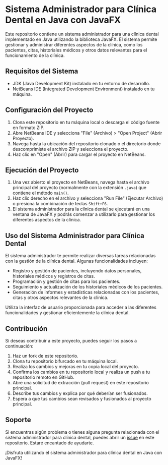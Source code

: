 # Sistema Administrador para Clínica Dental en Java con JavaFX

Este repositorio contiene un sistema administrador para una clínica dental implementado en Java utilizando la biblioteca JavaFX. El sistema permite gestionar y administrar diferentes aspectos de la clínica, como los pacientes, citas, historiales médicos y otros datos relevantes para el funcionamiento de la clínica.

## Requisitos del Sistema

- JDK (Java Development Kit) instalado en tu entorno de desarrollo.
- NetBeans IDE (Integrated Development Environment) instalado en tu máquina.

## Configuración del Proyecto

1. Clona este repositorio en tu máquina local o descarga el código fuente en formato ZIP.
2. Abre NetBeans IDE y selecciona "File" (Archivo) > "Open Project" (Abrir Proyecto).
3. Navega hasta la ubicación del repositorio clonado o el directorio donde descomprimiste el archivo ZIP y selecciona el proyecto.
4. Haz clic en "Open" (Abrir) para cargar el proyecto en NetBeans.

## Ejecución del Proyecto

1. Una vez abierto el proyecto en NetBeans, navega hasta el archivo principal del proyecto (normalmente con la extensión `.java`) que contiene el método `main()`.
2. Haz clic derecho en el archivo y selecciona "Run File" (Ejecutar Archivo) o presiona la combinación de teclas `Shift+F6`.
3. El sistema administrador para la clínica dental se ejecutará en una ventana de JavaFX y podrás comenzar a utilizarlo para gestionar los diferentes aspectos de la clínica.

## Uso del Sistema Administrador para Clínica Dental

El sistema administrador te permite realizar diversas tareas relacionadas con la gestión de la clínica dental. Algunas funcionalidades incluyen:

- Registro y gestión de pacientes, incluyendo datos personales, historiales médicos y registros de citas.
- Programación y gestión de citas para los pacientes.
- Seguimiento y actualización de los historiales médicos de los pacientes.
- Generación de informes y estadísticas relacionadas con los pacientes, citas y otros aspectos relevantes de la clínica.

Utiliza la interfaz de usuario proporcionada para acceder a las diferentes funcionalidades y gestionar eficientemente la clínica dental.

## Contribución

Si deseas contribuir a este proyecto, puedes seguir los pasos a continuación:

1. Haz un fork de este repositorio.
2. Clona tu repositorio bifurcado en tu máquina local.
3. Realiza los cambios y mejoras en tu copia local del proyecto.
4. Confirma los cambios en tu repositorio local y realiza un push a tu repositorio remoto en GitHub.
5. Abre una solicitud de extracción (pull request) en este repositorio principal.
6. Describe tus cambios y explica por qué deberían ser fusionados.
7. Espera a que tus cambios sean revisados y fusionados al proyecto principal.

## Soporte

Si encuentras algún problema o tienes alguna pregunta relacionada con el sistema administrador para clínica dental, puedes abrir un [issue](https://github.com/tu_usuario/sistema-clinica-dental/issues) en este repositorio. Estaré encantado de ayudarte.

¡Disfruta utilizando el sistema administrador para clínica dental en Java con JavaFX!
